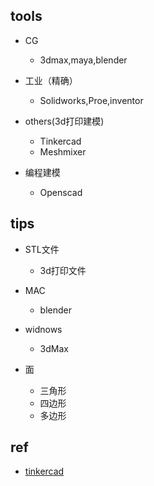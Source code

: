 



## tools

+ CG
    + 3dmax,maya,blender

+ 工业（精确）
    + Solidworks,Proe,inventor

+ others(3d打印建模)
    + Tinkercad
    + Meshmixer

+ 编程建模
    + Openscad

## tips

+ STL文件
    + 3d打印文件


+ MAC
    + blender

+ widnows
    + 3dMax

+ 面
    + 三角形
    + 四边形
    + 多边形
    
## ref
+ [tinkercad](https://www.tinkercad.com/)